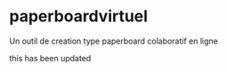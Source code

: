 # paperboardvirtuel

Un outil de creation type paperboard colaboratif en ligne

this has been updated